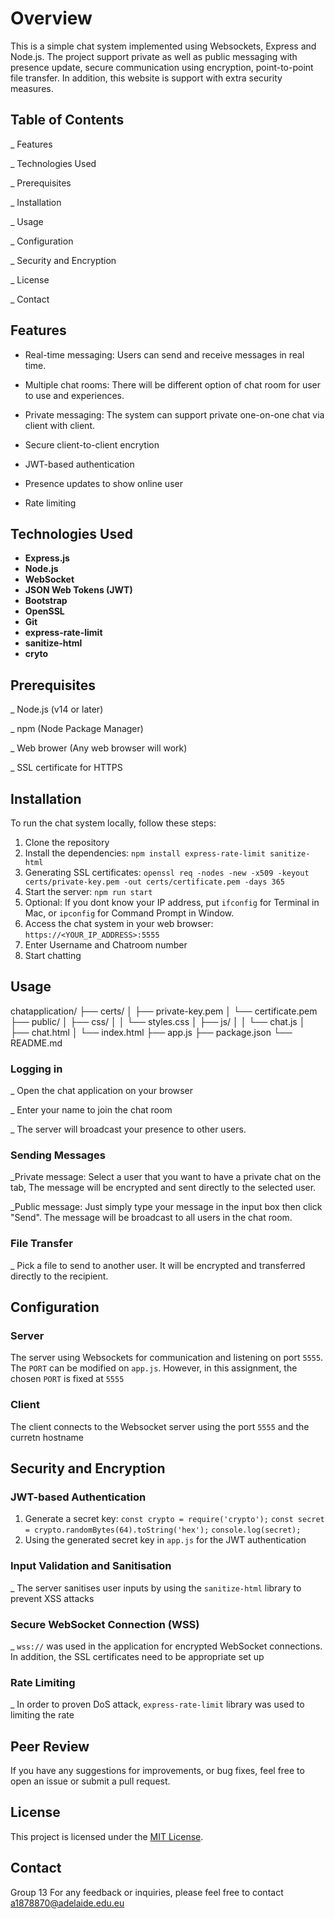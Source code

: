 # Overview

This is a simple chat system implemented using Websockets, Express and Node.js. The project support private as well as public messaging with presence update, secure communication using encryption, point-to-point file transfer. In addition, this website is support with extra security measures.

## Table of Contents

_ Features

_ Technologies Used

_ Prerequisites

_ Installation

_ Usage

_ Configuration

_ Security and Encryption

_ License

_ Contact

## Features
- Real-time messaging: Users can send and receive messages in real time.
  
- Multiple chat rooms: There will be different option of chat room for user to use and experiences.
  
- Private messaging: The system can support private one-on-one chat via client with client.
  
- Secure client-to-client encrytion

- JWT-based authentication

- Presence updates to show online user

- Rate limiting

## Technologies Used
- **Express.js**
- **Node.js**
- **WebSocket**
- **JSON Web Tokens (JWT)**
- **Bootstrap**
- **OpenSSL**
- **Git**
- **express-rate-limit**
- **sanitize-html**
- **cryto**


## Prerequisites

_ Node.js (v14 or later)

_ npm (Node Package Manager)

_ Web brower (Any web browser will work)

_ SSL certificate for HTTPS

## Installation
To run the chat system locally, follow these steps:

1. Clone the repository
2. Install the dependencies: `npm install express-rate-limit sanitize-html`
3. Generating SSL certificates: `openssl req -nodes -new -x509 -keyout certs/private-key.pem -out certs/certificate.pem -days 365`
4. Start the server: `npm run start`
5. Optional: If you dont know your IP address, put `ifconfig` for Terminal in Mac, or `ipconfig` for Command Prompt in Window.
6. Access the chat system in your web browser: `https://<YOUR_IP_ADDRESS>:5555` 
7. Enter Username and Chatroom number
8. Start chatting

## Usage
chatapplication/
├── certs/
│   ├── private-key.pem
│   └── certificate.pem
├── public/
│   ├── css/
│   │   └── styles.css
│   ├── js/
│   │   └── chat.js
│   ├── chat.html
│   └── index.html
├── app.js
├── package.json
└── README.md

### Logging in

_ Open the chat application on your browser

_ Enter your name to join the chat room

_ The server will broadcast your presence to other users.

### Sending Messages

_Private message: Select a user that you want to have a private chat on the tab, The message will be encrypted and sent directly to the selected user.

_Public message: Just simply type your message in the input box then click "Send". The message will be broadcast to all users in the chat room.

### File Transfer

_ Pick a file to send to another user. It will be encrypted and transferred directly to the recipient.

## Configuration 
### Server
The server using Websockets for communication and listening on port `5555`. The `PORT` can be modified on `app.js`. However, in this assignment, the chosen `PORT` is fixed at `5555`
### Client
The client connects to the Websocket server using the port `5555` and the curretn hostname

## Security and Encryption 
### JWT-based Authentication
1. Generate a secret key:
`const crypto = require('crypto');`
`const secret = crypto.randomBytes(64).toString('hex');`
`console.log(secret); `
2. Using the generated secret key in `app.js` for the JWT authentication
### Input Validation and Sanitisation
_ The server sanitises user inputs by using the `sanitize-html` library to prevent XSS attacks
### Secure WebSocket Connection (WSS)
_ `wss://` was used in the application for encrypted WebSocket connections. In addition, the SSL certificates need to be appropriate set up
### Rate Limiting
_ In order to proven DoS attack, `express-rate-limit` library was used to limiting the rate

## Peer Review
 If you have any suggestions for improvements, or bug fixes, feel free to open an issue or submit a pull request.

## License
This project is licensed under the [MIT License](https://opensource.org/licenses/MIT). 

## Contact
Group 13 
For any feedback or inquiries, please feel free to contact a1878870@adelaide.edu.eu

